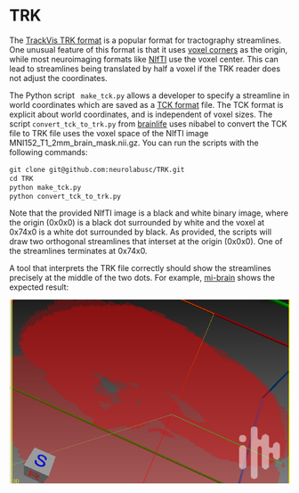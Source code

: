 # TRK

The [TrackVis TRK format](https://trackvis.org/docs/?subsect=fileformat) is a popular format for tractography streamlines. One unusual feature of this format is that it uses [voxel corners](https://github.com/nipy/nibabel/blob/0e925abb15e2dfbeecaaca4e7c2479b9d3e2cec0/nibabel/streamlines/trk.py#L90) as the origin, while most neuroimaging formats like [NIfTI](https://nifti.nimh.nih.gov/pub/dist/src/niftilib/nifti1.h) use the voxel center. This can lead to streamlines being translated by half a voxel if the TRK reader does not adjust the coordinates.

The Python script ` make_tck.py` allows a developer to specify a streamline in world coordinates which are saved as a [TCK format](https://mrtrix.readthedocs.io/en/dev/getting_started/image_data.html#tracks-file-format-tck) file. The TCK format is explicit about world coordinates, and is independent of voxel sizes. The script `convert_tck_to_trk.py` from [brainlife](https://github.com/brainlife/app-convert-tck-to-trk) uses nibabel to convert the TCK file to TRK file uses the voxel space of the NIfTI image MNI152_T1_2mm_brain_mask.nii.gz. You can run the scripts with the following commands:

```
git clone git@github.com:neurolabusc/TRK.git 
cd TRK
python make_tck.py
python convert_tck_to_trk.py
```

Note that the provided NIfTI image is a black and white binary image, where the origin (0x0x0) is a black dot surrounded by white and the voxel at 0x74x0 is a white dot surrounded by black. As provided, the scripts will draw two orthogonal streamlines that interset at the origin (0x0x0). One of the streamlines terminates at 0x74x0.

A tool that interprets the TRK file correctly should show the streamlines precisely at the middle of the two dots. For example, [mi-brain](https://github.com/imeka/mi-brain/releases/tag/2020.04.09) shows the expected result:

![MRI](mi-brain.png)



